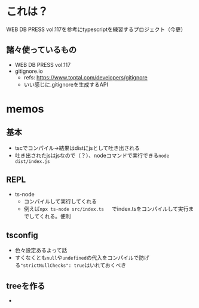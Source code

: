 # これは？

WEB DB PRESS vol.117を参考にtypescriptを練習するプロジェクト（今更）

## 諸々使っているもの

- WEB DB PRESS vol.117
- gitignore.io 
    - refs: https://www.toptal.com/developers/gitignore
    - いい感じに.gitignoreを生成するAPI


# memos

## 基本

- tscでコンパイル->結果はdistにjsとして吐き出される
- 吐き出されたjsはjsなので（？）、nodeコマンドで実行できる`node dist/index.js`

## REPL

- ts-node
  - コンパイルして実行してくれる
  - 例えば`npx ts-node src/index.ts `　でindex.tsをコンパイルして実行までしてくれる。便利

## tsconfig

- 色々設定あるよって話
- すくなくとも`null`や`undefined`の代入をコンパイルで防げる`"strictNullChecks": true`はいれておくべき

## treeを作る

- 

